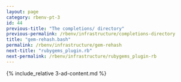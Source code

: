```yaml
---
layout: page
category: rbenv-pt-3
id: 44
previous-title: "The completions/ directory"
previous-permalink: /rbenv/infrastructure/completions-directory
title: "gem-rehash.bash"
permalink: /rbenv/infrastructure/gem-rehash
next-title: "rubygems_plugin.rb"
next-permalink: /rbenv/infrastructure/rubygems_plugin-rb
---
```


{% include_relative 3-ad-content.md %}
